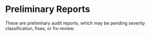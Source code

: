 # Preliminary Reports

These are preliminary audit reports, which may be pending severity classification, fixes, or fix-review.
